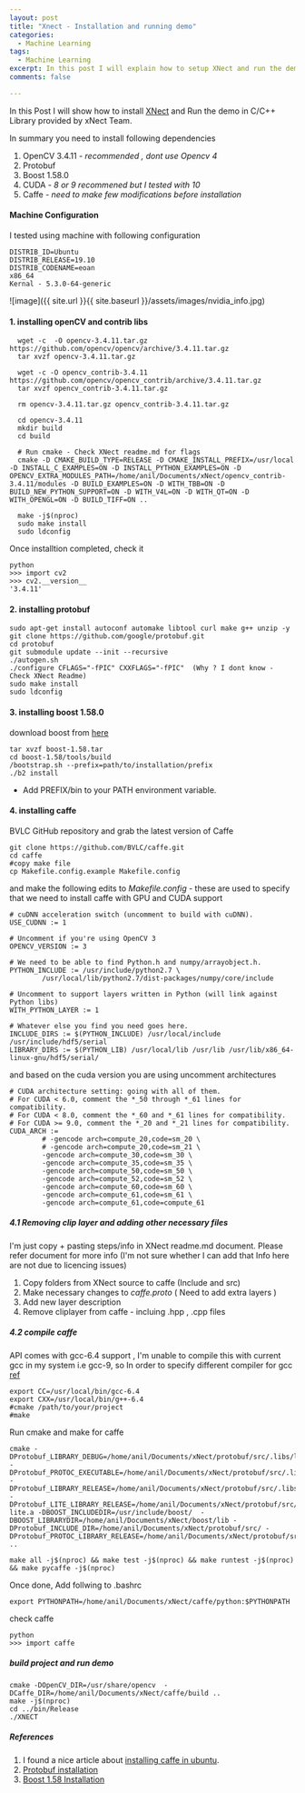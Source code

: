 ```yaml
---
layout: post
title: "Xnect - Installation and running demo"
categories:
  - Machine Learning
tags:
  - Machine Learning
excerpt: In this post I will explain how to setup XNect and run the demo provided in the example
comments: false

---
```


In this Post I will show how to install [XNect](https://gvv.mpi-inf.mpg.de/projects/XNect/) and Run the demo in C/C++ Library provided by xNect Team.   

In summary you need to install following dependencies 
1. OpenCV 3.4.11 - *recommended , dont use Opencv 4*
2. Protobuf
3. Boost 1.58.0
4. CUDA - *8 or 9 recommened but I tested with 10*
5. Caffe - *need to make few modifications before installation*  

#### Machine Configuration
I tested using machine with following configuration

~~~
DISTRIB_ID=Ubuntu
DISTRIB_RELEASE=19.10
DISTRIB_CODENAME=eoan
x86_64
Kernal - 5.3.0-64-generic 
~~~

![image]({{ site.url }}{{ site.baseurl }}/assets/images/nvidia_info.jpg)

#### 1. installing openCV and contrib libs
~~~shell
  wget -c  -O opencv-3.4.11.tar.gz https://github.com/opencv/opencv/archive/3.4.11.tar.gz       
  tar xvzf opencv-3.4.11.tar.gz

  wget -c -O opencv_contrib-3.4.11 https://github.com/opencv/opencv_contrib/archive/3.4.11.tar.gz  
  tar xvzf opencv_contrib-3.4.11.tar.gz  

  rm opencv-3.4.11.tar.gz opencv_contrib-3.4.11.tar.gz

  cd opencv-3.4.11
  mkdir build
  cd build

  # Run cmake - Check XNect readme.md for flags
  cmake -D CMAKE_BUILD_TYPE=RELEASE -D CMAKE_INSTALL_PREFIX=/usr/local -D INSTALL_C_EXAMPLES=ON -D INSTALL_PYTHON_EXAMPLES=ON -D OPENCV_EXTRA_MODULES_PATH=/home/anil/Documents/xNect/opencv_contrib-3.4.11/modules -D BUILD_EXAMPLES=ON -D WITH_TBB=ON -D BUILD_NEW_PYTHON_SUPPORT=ON -D WITH_V4L=ON -D WITH_QT=ON -D WITH_OPENGL=ON -D BUILD_TIFF=ON ..

  make -j$(nproc)
  sudo make install
  sudo ldconfig
~~~

Once installtion completed, check it
~~~shell
python
>>> import cv2
>>> cv2.__version__
'3.4.11'
~~~

#### 2. installing protobuf  
~~~shell
sudo apt-get install autoconf automake libtool curl make g++ unzip -y
git clone https://github.com/google/protobuf.git
cd protobuf
git submodule update --init --recursive
./autogen.sh
./configure CFLAGS="-fPIC" CXXFLAGS="-fPIC"  (Why ? I dont know - Check XNect Readme)
sudo make install
sudo ldconfig
~~~

#### 3. installing boost 1.58.0
download  boost from [here](https://www.boost.org/users/history/)
~~~shell
tar xvzf boost-1.58.tar
cd boost-1.58/tools/build
/bootstrap.sh --prefix=path/to/installation/prefix
./b2 install
~~~
- Add PREFIX/bin to your PATH environment variable.

#### 4. installing caffe
BVLC GitHub repository and grab the latest version of Caffe
~~~shell
git clone https://github.com/BVLC/caffe.git
cd caffe
#copy make file 
cp Makefile.config.example Makefile.config
~~~

and make the following edits to *Makefile.config* - these are used to specify that we need to install caffe with GPU and CUDA support

~~~config
# cuDNN acceleration switch (uncomment to build with cuDNN).
USE_CUDNN := 1

# Uncomment if you're using OpenCV 3
OPENCV_VERSION := 3

# We need to be able to find Python.h and numpy/arrayobject.h.
PYTHON_INCLUDE := /usr/include/python2.7 \
        /usr/local/lib/python2.7/dist-packages/numpy/core/include

# Uncomment to support layers written in Python (will link against    Python libs)
WITH_PYTHON_LAYER := 1

# Whatever else you find you need goes here.
INCLUDE_DIRS := $(PYTHON_INCLUDE) /usr/local/include /usr/include/hdf5/serial
LIBRARY_DIRS := $(PYTHON_LIB) /usr/local/lib /usr/lib /usr/lib/x86_64-linux-gnu/hdf5/serial/
~~~

and based on the cuda version you are using uncomment architectures

~~~config
# CUDA architecture setting: going with all of them.
# For CUDA < 6.0, comment the *_50 through *_61 lines for compatibility.
# For CUDA < 8.0, comment the *_60 and *_61 lines for compatibility.
# For CUDA >= 9.0, comment the *_20 and *_21 lines for compatibility.
CUDA_ARCH := 
		# -gencode arch=compute_20,code=sm_20 \
		# -gencode arch=compute_20,code=sm_21 \
		-gencode arch=compute_30,code=sm_30 \
		-gencode arch=compute_35,code=sm_35 \
		-gencode arch=compute_50,code=sm_50 \
		-gencode arch=compute_52,code=sm_52 \
		-gencode arch=compute_60,code=sm_60 \
		-gencode arch=compute_61,code=sm_61 \
		-gencode arch=compute_61,code=compute_61
~~~
##### 4.1 Removing clip layer and adding other necessary files
I'm just copy + pasting steps/info in XNect readme.md document. Please refer document for more info (I'm not sure whether I can add that Info here are not due to licencing issues)
1. Copy folders from XNect source to caffe (Include and src)
2. Make necessary changes to *caffe.proto* ( Need to add extra layers )
3. Add new layer description
4. Remove cliplayer from caffe - incluing .hpp , .cpp files

##### 4.2 compile caffe
API comes with gcc-6.4 support , I'm unable to compile this with current gcc in my system i.e gcc-9, so In order to specify different compiler for gcc  
[ref](https://stackoverflow.com/questions/17275348/how-to-specify-new-gcc-path-for-cmake)

~~~shell
export CC=/usr/local/bin/gcc-6.4
export CXX=/usr/local/bin/g++-6.4
#cmake /path/to/your/project
#make
~~~
Run cmake and make for caffe
~~~shell
cmake -DProtobuf_LIBRARY_DEBUG=/home/anil/Documents/xNect/protobuf/src/.libs/libprotobuf.so -DProtobuf_PROTOC_EXECUTABLE=/home/anil/Documents/xNect/protobuf/src/.libs/protoc -DProtobuf_LIBRARY_RELEASE=/home/anil/Documents/xNect/protobuf/src/.libs/libprotobuf.a  -DProtobuf_LITE_LIBRARY_RELEASE=/home/anil/Documents/xNect/protobuf/src/.libs/libprotobuf-lite.a -DBOOST_INCLUDEDIR=/usr/include/boost/  -DBOOST_LIBRARYDIR=/home/anil/Documents/xNect/boost/lib -DProtobuf_INCLUDE_DIR=/home/anil/Documents/xNect/protobuf/src/ -DProtobuf_PROTOC_LIBRARY_RELEASE=/home/anil/Documents/xNect/protobuf/src/.libs/libprotoc.so ..

make all -j$(nproc) && make test -j$(nproc) && make runtest -j$(nproc) && make pycaffe -j$(nproc)
~~~

Once done, Add follwing to .bashrc
```
export PYTHONPATH=/home/anil/Documents/xNect/caffe/python:$PYTHONPATH
```

check caffe
~~~shell
python
>>> import caffe
~~~

##### build project and run demo
~~~shell
cmake -DOpenCV_DIR=/usr/share/opencv  -DCaffe_DIR=/home/anil/Documents/xNect/caffe/build ..
make -j$(nproc)
cd ../bin/Release
./XNECT
~~~

##### References
1. I found a nice article about [installing caffe in ubuntu](https://chunml.github.io/ChunML.github.io/project/Installing-Caffe-Ubuntu/).
2. [Protobuf installation](https://gist.github.com/diegopacheco/cd795d36e6ebcd2537cd18174865887b)
3. [Boost 1.58 Installation](https://www.boost.org/doc/libs/1_66_0/more/getting_started/unix-variants.html)
